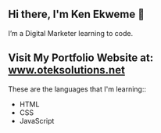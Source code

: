 ## Hi there, I'm Ken Ekweme 👋

I’m a Digital Marketer learning to code.

Visit My Portfolio Website at: <a href="https://www.oteksolutions.net" target="_blank">www.oteksolutions.net<a>
--
These are the languages that I'm learning::
<br>
<ul>
<li>HTML</li>
<li>CSS</li>
<li>JavaScript</li>
</ul>

<!--
**oteksolutions/oteksolutions** is a ✨ _special_ ✨ repository because its `README.md` (this file) appears on your GitHub profile.

Here are some ideas to get you started:

- 🔭 I’m currently working on ...
- 🌱 I’m currently learning ...
- 👯 I’m looking to collaborate on ...
- 🤔 I’m looking for help with ...
- 💬 Ask me about ...
- 📫 How to reach me: ...
- 😄 Pronouns: ...
- ⚡ Fun fact: ...
-->
